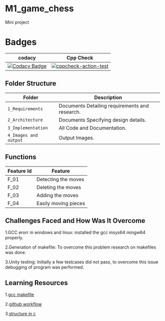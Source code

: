 # M1_game_chess
Mini project

# Badges
codacy | Cpp Check 
------|----------
[![Codacy Badge](https://app.codacy.com/project/badge/Grade/956dd096a030441a836cf7116aabfc34)](https://www.codacy.com/gh/Muskan-Jaiswal-209/M1_game_chess/dashboard?utm_source=github.com&amp;utm_medium=referral&amp;utm_content=Muskan-Jaiswal-209/M1_game_chess&amp;utm_campaign=Badge_Grade)|[![cppcheck-action-test](https://github.com/Muskan-Jaiswal-209/M1_game_chess/actions/workflows/cppcheck.yml/badge.svg)](https://github.com/Muskan-Jaiswal-209/M1_game_chess/actions/workflows/cppcheck.yml)

## Folder Structure
Folder               | Description
-------------------  | -----------------------------------------
`1_Requirements`     | Documents Detailing requirements and research.
`2_Architecture`     | Documents Specifying design details.
`3_Implementation`   | All Code and Documentation.
`4_Images and output`| Output Images.

## Functions 

| Feature Id | Feature |
| -----------|---------|
|F_01| Detecting the moves  |
|F_02| Deleting the moves  |
|F_03| Adding the moves |
|F_04| Easily moving pieces |

## Challenges Faced and How Was It Overcome

1.GCC erorr in windows and linux: installed the gcc msys64 mingw64 properly.

2.Generation of makefile: To overcome this problem research on makefiles was done.

3.Unity testing: Initially a few testcases did not pass, to overcome this issue debugging of program was performed.

## Learning Resources

1.[gcc makefile](https://www3.ntu.edu.sg/home/ehchua/programming/cpp/gcc_make.html#zz-2.1)

2.[github workflow](https://www.programiz.com/c-programming/c-dynamic-memory-allocation)

3.[structure in c](https://www.studytonight.com/c/structures-in-c.php/)
